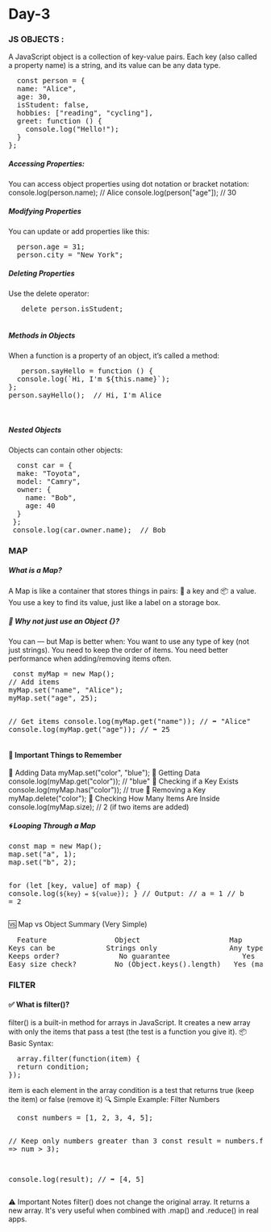 # Day-3

<h3>JS OBJECTS :</h3>
<p>
A JavaScript object is a collection of key-value pairs. Each key (also called a property name) is a string, and its value can be any data type.
</p>
<pre>
  const person = {
  name: "Alice",
  age: 30,
  isStudent: false,
  hobbies: ["reading", "cycling"],
  greet: function () {
    console.log("Hello!");
  }
};
</pre>
<h5>Accessing Properties:</h5>
You can access object properties using dot notation or bracket notation:
console.log(person.name);      // Alice
console.log(person["age"]);    // 30

<h5> Modifying Properties</h5>
You can update or add properties like this:
<pre>
  person.age = 31;
  person.city = "New York";
</pre>
<h5>Deleting Properties</h5>
 Use the delete operator:
 <pre>
   delete person.isStudent;
 </pre>
 <h5>Methods in Objects</h5>
 When a function is a property of an object, it’s called a method:
 <pre>
   person.sayHello = function () {
  console.log(`Hi, I'm ${this.name}`);
};
person.sayHello();  // Hi, I'm Alice

 </pre>
 <h5>Nested Objects</h5>
Objects can contain other objects:
<pre>
  const car = {
  make: "Toyota",
  model: "Camry",
  owner: {
    name: "Bob",
    age: 40
  }
 };
 console.log(car.owner.name);  // Bob
</pre>
<h3>MAP</h3>
<h5>What is a Map?</h5>
A Map is like a container that stores things in pairs:
🔑 a key and
📦 a value.
You use a key to find its value, just like a label on a storage box.
<h5>🧠 Why not just use an Object {}?</h5>
You can — but Map is better when:
You want to use any type of key (not just strings).
You need to keep the order of items.
You need better performance when adding/removing items often.
<pre>
 const myMap = new Map();
// Add items
myMap.set("name", "Alice");
myMap.set("age", 25);

// Get items
console.log(myMap.get("name")); // ➡️ "Alice"
console.log(myMap.get("age"));  // ➡️ 25
</pre>
<h4>📌 Important Things to Remember</h4>
🔹 Adding Data
   myMap.set("color", "blue");
🔹 Getting Data
   console.log(myMap.get("color")); // "blue"
🔹 Checking if a Key Exists
   console.log(myMap.has("color")); // true
🔹 Removing a Key
   myMap.delete("color");
🔹 Checking How Many Items Are Inside
   console.log(myMap.size); // 2 (if two items are added)
<h5>🌀 Looping Through a Map</h5>
<pre>const map = new Map();
map.set("a", 1);
map.set("b", 2);

for (let [key, value] of map) {
  console.log(`${key} = ${value}`);
}
// Output:
// a = 1
// b = 2
</pre>
🆚 Map vs Object Summary (Very Simple)
<pre>
  Feature	             Object	                    Map
Keys can be	           Strings only	                Any type (even objects!)
Keeps order?	          No guarantee	               Yes
Easy size check?	     No (Object.keys().length)	 Yes (map.size)
</pre>

<h3>FILTER</h3>
<h4>✅ What is filter()?</h4>
filter() is a built-in method for arrays in JavaScript.
It creates a new array with only the items that pass a test (the test is a function you give it).
📦 Basic Syntax:
<pre>
  array.filter(function(item) {
  return condition;
});
</pre>
item is each element in the array
condition is a test that returns true (keep the item) or false (remove it)
🔍 Simple Example: Filter Numbers
<pre>
  const numbers = [1, 2, 3, 4, 5];

// Keep only numbers greater than 3
const result = numbers.filter(num => num > 3);

console.log(result); // ➡️ [4, 5]
</pre>
⚠️ Important Notes
filter() does not change the original array.
It returns a new array.
It's very useful when combined with .map() and .reduce() in real apps.

